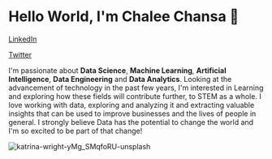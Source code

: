 



# Hello World, I'm Chalee Chansa 👋

[LinkedIn](https://www.linkedin.com/in/chalee-chansa/) 

[Twitter](https://mobile.twitter.com/_AldwinC)

I'm passionate about **Data Science**, **Machine Learning**, **Artificial Intelligence**, **Data Engineering** and **Data Analytics**. Looking at the advancement of technology in the past few years, I'm interested in Learning and exploring how these fields will contribute further, to STEM as a whole. I love working with data, exploring and analyzing it and extracting valuable insights that can be used to improve businesses and the lives of people in general. I strongly believe Data has the potential to change the world and I'm so excited to be part of that change!

![katrina-wright-yMg_SMqfoRU-unsplash](https://user-images.githubusercontent.com/92807935/178276282-f16e2975-2338-4a20-860f-8b2a07cc2a07.jpg)


